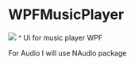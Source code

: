 # WPFMusicPlayer

![](https://media.giphy.com/media/iIALHlnuXJOoDsKIme/giphy.gif)
^ Ui for music player WPF

For Audio I will use NAudio package
